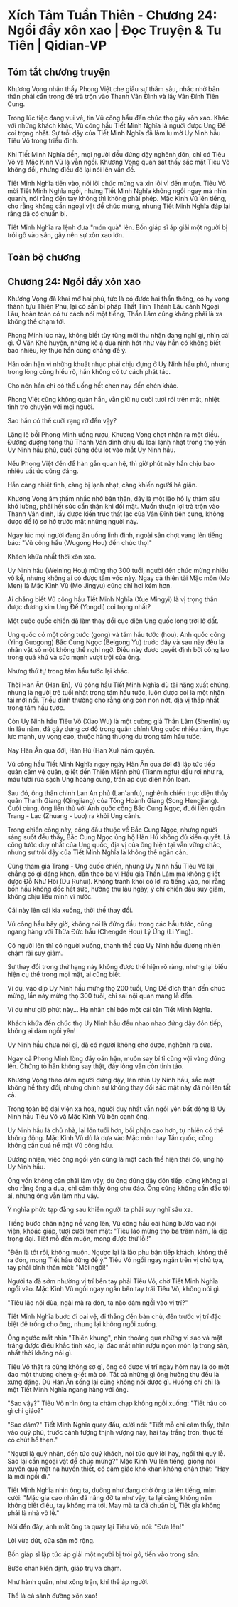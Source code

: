 # Xích Tâm Tuần Thiên - Chương 24: Ngồi đầy xôn xao | Đọc Truyện & Tu Tiên | Qidian-VP



## Tóm tắt chương truyện

Khương Vọng nhận thấy Phong Việt che giấu sự thâm sâu, nhắc nhở bản thân phải cẩn trọng để trà trộn vào Thanh Vân Đình và lấy Vân Đính Tiên Cung.

Trong lúc tiệc đang vui vẻ, tin Vũ công hầu đến chúc thọ gây xôn xao. Khác với những khách khác, Vũ công hầu Tiết Minh Nghĩa là người được Ung Đế coi trọng nhất. Sự trỗi dậy của Tiết Minh Nghĩa đã làm lu mờ Uy Ninh hầu Tiêu Võ trong triều đình.

Khi Tiết Minh Nghĩa đến, mọi người đều đứng dậy nghênh đón, chỉ có Tiêu Võ và Mặc Kinh Vũ là vẫn ngồi. Khương Vọng quan sát thấy sắc mặt Tiêu Võ không đổi, nhưng điều đó lại nói lên vấn đề.

Tiết Minh Nghĩa tiến vào, nói lời chúc mừng và xin lỗi vì đến muộn. Tiêu Võ mời Tiết Minh Nghĩa ngồi, nhưng Tiết Minh Nghĩa không ngồi ngay mà nhìn quanh, nói rằng đến tay không thì không phải phép. Mặc Kinh Vũ lên tiếng, cho rằng không cần ngoại vật để chúc mừng, nhưng Tiết Minh Nghĩa đáp lại rằng đã có chuẩn bị.

Tiết Minh Nghĩa ra lệnh đưa "món quà" lên. Bốn giáp sĩ áp giải một người bị trói gô vào sân, gây nên sự xôn xao lớn.


## Toàn bộ chương

## Chương 24: Ngồi đầy xôn xao

Khương Vọng đã khai mở hai phủ, tức là có được hai thần thông, có hy vọng thành tựu Thiên Phủ, lại có sẵn bí pháp Thất Tinh Thánh Lâu cảnh Ngoại Lâu, hoàn toàn có tư cách nói một tiếng, Thần Lâm cũng không phải là xa không thể chạm tới.

Phong Minh lúc này, không biết tùy tùng mới thu nhận đang nghĩ gì, nhìn cái gì. Ở Văn Khê huyện, những kẻ a dua nịnh hót như vậy hắn có không biết bao nhiêu, kỳ thực hắn cũng chẳng để ý.

Hắn oán hận vì những khuất nhục phải chịu đựng ở Uy Ninh hầu phủ, nhưng trong lòng cũng hiểu rõ, hắn không có tư cách phát tác.

Cho nên hắn chỉ có thể uống hết chén này đến chén khác.

Phong Việt cũng không quản hắn, vẫn giữ nụ cười tươi rói trên mặt, nhiệt tình trò chuyện với mọi người.

Sao hắn có thể cười rạng rỡ đến vậy?

Lặng lẽ bồi Phong Minh uống rượu, Khương Vọng chợt nhận ra một điều. Đường đường tông thủ Thanh Vân đình chịu đủ loại lạnh nhạt trong thọ yến Uy Ninh hầu phủ, cuối cùng đều lọt vào mắt Uy Ninh hầu.

Nếu Phong Việt đến để hàn gắn quan hệ, thì giờ phút này hắn chịu bao nhiêu uất ức cũng đáng.

Hắn càng nhiệt tình, càng bị lạnh nhạt, càng khiến người hả giận.

Khương Vọng âm thầm nhắc nhở bản thân, đây là một lão hồ ly thâm sâu khó lường, phải hết sức cẩn thận khi đối mặt. Muốn thuận lợi trà trộn vào Thanh Vân đình, lấy được kiến trúc thất lạc của Vân Đỉnh tiên cung, không được để lộ sơ hở trước mặt những người này.

Ngay lúc mọi người đang ăn uống linh đình, ngoài sân chợt vang lên tiếng báo: "Vũ công hầu (Wugong Hou) đến chúc thọ!"

Khách khứa nhất thời xôn xao.

Uy Ninh hầu (Weining Hou) mừng thọ 300 tuổi, người đến chúc mừng nhiều vô kể, nhưng không ai có được tầm vóc này. Ngay cả thiên tài Mặc môn (Mo Men) là Mặc Kinh Vũ (Mo Jingyu) cũng chỉ hơi kém hơn.

Ai chẳng biết Vũ công hầu Tiết Minh Nghĩa (Xue Mingyi) là vị trọng thần được đương kim Ung Đế (Yongdi) coi trọng nhất?

Một cuộc quốc chiến đã làm thay đổi cục diện Ung quốc long trời lở đất.

Ung quốc có một công tước (gong) và tám hầu tước (hou). Anh quốc công (Ying Guogong) Bắc Cung Ngọc (Beigong Yu) trước đây và sau này đều là nhân vật số một không thể nghi ngờ. Điều này được quyết định bởi công lao trong quá khứ và sức mạnh vượt trội của ông.

Nhưng thứ tự trong tám hầu tước lại khác.

Thời Hàn Ân (Han En), Vũ công hầu Tiết Minh Nghĩa dù tài năng xuất chúng, nhưng là người trẻ tuổi nhất trong tám hầu tước, luôn được coi là một nhân tài mới nổi. Triều đình thường cho rằng ông còn non nớt, địa vị thấp nhất trong tám hầu tước.

Còn Uy Ninh hầu Tiêu Võ (Xiao Wu) là một cường giả Thần Lâm (Shenlin) uy tín lâu năm, đã gây dựng cơ đồ trong quân chính Ung quốc nhiều năm, thực lực mạnh, uy vọng cao, thuộc hàng thượng du trong tám hầu tước.

Nay Hàn Ân qua đời, Hàn Hú (Han Xu) nắm quyền.

Vũ công hầu Tiết Minh Nghĩa ngay ngày Hàn Ân qua đời đã lập tức tiếp quản cấm vệ quân, g·iết đến Thiên Mệnh phủ (Tianmingfu) đầu rơi như rạ, máu tươi rửa sạch Ung hoàng cung, trấn áp cục diện hỗn loạn.

Sau đó, ông thân chinh Lan An phủ (Lan'anfu), nghênh chiến trực diện thủy quân Thanh Giang (Qingjiang) của Tống Hoành Giang (Song Hengjiang). Cuối cùng, ông liên thủ với Anh quốc công Bắc Cung Ngọc, đuổi liên quân Trang - Lạc (Zhuang - Luo) ra khỏi Ung cảnh.

Trong chiến công này, công đầu thuộc về Bắc Cung Ngọc, nhưng người sáng suốt đều thấy, Bắc Cung Ngọc ủng hộ Hàn Hú không đủ kiên quyết. Là công tước duy nhất của Ung quốc, địa vị của ông hiện tại vẫn vững chắc, nhưng sự trỗi dậy của Tiết Minh Nghĩa là không thể ngăn cản.

Cũng tham gia Trang - Ung quốc chiến, nhưng Uy Ninh hầu Tiêu Võ lại chẳng có gì đáng khen, dẫn theo ba vị Hầu gia Thần Lâm mà không g·iết được Đỗ Như Hối (Du Ruhui). Không tránh khỏi có lời ra tiếng vào, nói rằng bốn hầu không dốc hết sức, hưởng thụ lâu ngày, ý chí chiến đấu suy giảm, không chịu liều mình vì nước.

Cái này lên cái kia xuống, thời thế thay đổi.

Vũ công hầu bây giờ, không nói là đứng đầu trong các hầu tước, cũng ngang hàng với Thừa Đức hầu (Chengde Hou) Lý Ứng (Li Ying).

Có người lên thì có người xuống, thanh thế của Uy Ninh hầu đương nhiên chậm rãi suy giảm.

Sự thay đổi trong thứ hạng này không được thể hiện rõ ràng, nhưng lại biểu hiện cụ thể trong mọi mặt, ai cũng biết.

Ví dụ, vào dịp Uy Ninh hầu mừng thọ 200 tuổi, Ung Đế đích thân đến chúc mừng, lần này mừng thọ 300 tuổi, chỉ sai nội quan mang lễ đến.

Ví dụ như giờ phút này... Hạ nhân chỉ báo một cái tên Tiết Minh Nghĩa.

Khách khứa đến chúc thọ Uy Ninh hầu đều nhao nhao đứng dậy đón tiếp, không ai dám ngồi yên!

Uy Ninh hầu chưa nói gì, đã có người không chờ được, nghênh ra cửa.

Ngay cả Phong Minh lòng đầy oán hận, muốn say bí tỉ cũng vội vàng đứng lên. Chứng tỏ hắn không say thật, đáy lòng vẫn còn tỉnh táo.

Khương Vọng theo đám người đứng dậy, lén nhìn Uy Ninh hầu, sắc mặt không hề thay đổi, nhưng chính sự không thay đổi sắc mặt này đã nói lên tất cả.

Trong toàn bộ đại viện xa hoa, người duy nhất vẫn ngồi yên bất động là Uy Ninh hầu Tiêu Võ và Mặc Kinh Vũ bên cạnh ông.

Uy Ninh hầu là chủ nhà, lại lớn tuổi hơn, bối phận cao hơn, tự nhiên có thể không động. Mặc Kinh Vũ dù là dựa vào Mặc môn hay Tần quốc, cũng không cần quá nể mặt Vũ công hầu.

Đương nhiên, việc ông ngồi yên cũng là một cách thể hiện thái độ, ủng hộ Uy Ninh hầu.

Ông vốn không cần phải làm vậy, dù ông đứng dậy đón tiếp, cũng không ai cho rằng ông a dua, chỉ cảm thấy ông chu đáo. Ông cũng không cần đắc tội ai, nhưng ông vẫn làm như vậy.

Ý nghĩa phức tạp đằng sau khiến người ta phải suy nghĩ sâu xa.

Tiếng bước chân nặng nề vang lên, Vũ công hầu oai hùng bước vào nội viện, khoác giáp, tươi cười trên mặt: "Tiêu lão mừng thọ ba trăm năm, là dịp trọng đại. Tiết mỗ đến muộn, mong được thứ lỗi!"

"Đến là tốt rồi, không muộn. Ngược lại là lão phu bận tiếp khách, không thể ra đón, mong Tiết hầu đừng để ý." Tiêu Võ ngồi ngay ngắn trên vị chủ tọa, tay phải bình thản mời: "Mời ngồi!"

Người ta đã sớm nhường vị trí bên tay phải Tiêu Võ, chờ Tiết Minh Nghĩa ngồi vào. Mặc Kinh Vũ ngồi ngay ngắn bên tay trái Tiêu Võ, không nói gì.

"Tiêu lão nói đùa, ngài mà ra đón, ta nào dám ngồi vào vị trí?"

Tiết Minh Nghĩa bước đi oai vệ, đi thẳng đến bàn chủ, đến trước vị trí đặc biệt để trống cho ông, nhưng lại không ngồi xuống.

Ông ngước mắt nhìn "Thiên khung", nhìn thoáng qua những vì sao và mặt trăng được điêu khắc tinh xảo, lại đảo mắt nhìn rượu ngon món lạ trong sân, nhất thời không nói gì.

Tiêu Võ thật ra cũng không sợ gì, ông có được vị trí ngày hôm nay là do một đao một thương chém g·iết mà có. Tất cả những gì ông hưởng thụ đều là xứng đáng. Dù Hàn Ân sống lại cũng không nói được gì. Huống chi chỉ là một Tiết Minh Nghĩa ngang hàng với ông.

"Sao vậy?" Tiêu Võ nhìn ông ta chậm chạp không ngồi xuống: "Tiết hầu có gì chỉ giáo?"

"Sao dám?" Tiết Minh Nghĩa quay đầu, cười nói: "Tiết mỗ chỉ cảm thấy, thân vào quý phủ, trước cảnh tượng thịnh vượng này, hai tay trắng trơn, thực tế có chút hổ thẹn."

"Ngươi là quý nhân, đến tức quý khách, nói tức quý lời hay, ngồi thì quý lễ. Sao lại cần ngoại vật để chúc mừng?" Mặc Kinh Vũ lên tiếng, giọng nói xuyên qua mặt nạ huyền thiết, có cảm giác khô khan không chân thật: "Hay là mời ngồi đi."

Tiết Minh Nghĩa nhìn ông ta, dường như đang chờ ông ta lên tiếng, mỉm cười: "Mặc gia cao nhân đã nâng đỡ ta như vậy, ta lại càng không nên không biết điều, tay không mà tới. May mà ta đã chuẩn bị, Tiết gia không phải là nhà vô lễ."

Nói đến đây, ánh mắt ông ta quay lại Tiêu Võ, nói: "Đưa lên!"

Lời vừa dứt, cửa sân mở rộng.

Bốn giáp sĩ lập tức áp giải một người bị trói gô, tiến vào trong sân.

Bước chân kiên định, giáp trụ va chạm.

Như hành quân, như xông trận, khí thế áp người.

Thế là cả sảnh đường xôn xao!